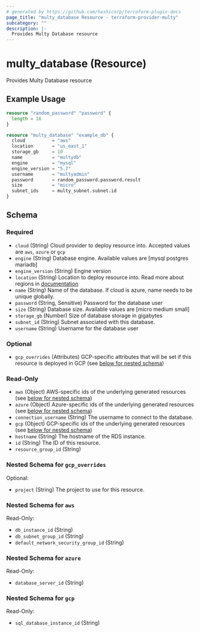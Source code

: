 ```yaml
---
# generated by https://github.com/hashicorp/terraform-plugin-docs
page_title: "multy_database Resource - terraform-provider-multy"
subcategory: ""
description: |-
  Provides Multy Database resource
---
```


# multy_database (Resource)

Provides Multy Database resource

## Example Usage

```terraform
resource "random_password" "password" {
  length = 16
}

resource "multy_database" "example_db" {
  cloud          = "aws"
  location       = "us_east_1"
  storage_gb     = 10
  name           = "multydb"
  engine         = "mysql"
  engine_version = "5.7"
  username       = "multyadmin"
  password       = random_password.password.result
  size           = "micro"
  subnet_ids     = multy_subnet.subnet.id
}
```

<!-- schema generated by tfplugindocs -->
## Schema

### Required

- `cloud` (String) Cloud provider to deploy resource into. Accepted values are `aws`, `azure` or `gcp`
- `engine` (String) Database engine. Available values are [mysql postgres mariadb]
- `engine_version` (String) Engine version
- `location` (String) Location to deploy resource into. Read more about regions in [documentation](https://docs.multy.dev/regions)
- `name` (String) Name of the database. If cloud is azure, name needs to be unique globally.
- `password` (String, Sensitive) Password for the database user
- `size` (String) Database size. Available values are [micro medium small]
- `storage_gb` (Number) Size of database storage in gigabytes
- `subnet_id` (String) Subnet associated with this database.
- `username` (String) Username for the database user

### Optional

- `gcp_overrides` (Attributes) GCP-specific attributes that will be set if this resource is deployed in GCP (see [below for nested schema](#nestedatt--gcp_overrides))

### Read-Only

- `aws` (Object) AWS-specific ids of the underlying generated resources (see [below for nested schema](#nestedatt--aws))
- `azure` (Object) Azure-specific ids of the underlying generated resources (see [below for nested schema](#nestedatt--azure))
- `connection_username` (String) The username to connect to the database.
- `gcp` (Object) GCP-specific ids of the underlying generated resources (see [below for nested schema](#nestedatt--gcp))
- `hostname` (String) The hostname of the RDS instance.
- `id` (String) The ID of this resource.
- `resource_group_id` (String)

<a id="nestedatt--gcp_overrides"></a>
### Nested Schema for `gcp_overrides`

Optional:

- `project` (String) The project to use for this resource.


<a id="nestedatt--aws"></a>
### Nested Schema for `aws`

Read-Only:

- `db_instance_id` (String)
- `db_subnet_group_id` (String)
- `default_network_security_group_id` (String)


<a id="nestedatt--azure"></a>
### Nested Schema for `azure`

Read-Only:

- `database_server_id` (String)


<a id="nestedatt--gcp"></a>
### Nested Schema for `gcp`

Read-Only:

- `sql_database_instance_id` (String)


